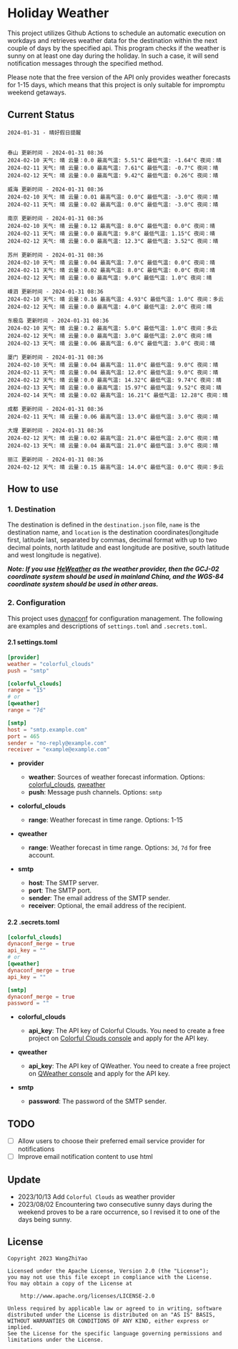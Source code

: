 # Holiday Weather

This project utilizes Github Actions to schedule an automatic execution on workdays and retrieves weather data for the destination within the next couple of days by the  specified api.
This program checks if the weather is sunny on at least one day during the holiday. In such a case, it will send notification messages through the specified method.

Please note that the free version of the API only provides weather forecasts for 1-15 days, which means that this project is only suitable for impromptu weekend getaways.

## Current Status

```
2024-01-31 - 晴好假日提醒


泰山 更新时间 - 2024-01-31 08:36
2024-02-10 天气: 晴 云量：0.0 最高气温: 5.51°C 最低气温: -1.64°C 夜间：晴
2024-02-11 天气: 晴 云量：0.0 最高气温: 7.61°C 最低气温: -0.7°C 夜间：晴
2024-02-12 天气: 晴 云量：0.0 最高气温: 9.42°C 最低气温: 0.26°C 夜间：晴

威海 更新时间 - 2024-01-31 08:36
2024-02-10 天气: 晴 云量：0.01 最高气温: 0.0°C 最低气温: -3.0°C 夜间：晴
2024-02-11 天气: 晴 云量：0.02 最高气温: 0.0°C 最低气温: -3.0°C 夜间：晴

南京 更新时间 - 2024-01-31 08:36
2024-02-10 天气: 晴 云量：0.12 最高气温: 8.0°C 最低气温: 0.0°C 夜间：晴
2024-02-11 天气: 晴 云量：0.0 最高气温: 9.8°C 最低气温: 1.15°C 夜间：晴
2024-02-12 天气: 晴 云量：0.0 最高气温: 12.3°C 最低气温: 3.52°C 夜间：晴

苏州 更新时间 - 2024-01-31 08:36
2024-02-10 天气: 晴 云量：0.04 最高气温: 7.0°C 最低气温: 0.0°C 夜间：晴
2024-02-11 天气: 晴 云量：0.02 最高气温: 8.0°C 最低气温: 0.0°C 夜间：晴
2024-02-12 天气: 晴 云量：0.0 最高气温: 9.0°C 最低气温: 1.0°C 夜间：晴

嵊泗 更新时间 - 2024-01-31 08:36
2024-02-10 天气: 晴 云量：0.16 最高气温: 4.93°C 最低气温: 1.0°C 夜间：多云
2024-02-12 天气: 晴 云量：0.0 最高气温: 4.0°C 最低气温: 2.0°C 夜间：晴

东极岛 更新时间 - 2024-01-31 08:36
2024-02-10 天气: 晴 云量：0.2 最高气温: 5.0°C 最低气温: 1.0°C 夜间：多云
2024-02-12 天气: 晴 云量：0.0 最高气温: 3.0°C 最低气温: 2.0°C 夜间：晴
2024-02-13 天气: 晴 云量：0.06 最高气温: 6.0°C 最低气温: 3.0°C 夜间：晴

厦门 更新时间 - 2024-01-31 08:36
2024-02-10 天气: 晴 云量：0.04 最高气温: 11.0°C 最低气温: 9.0°C 夜间：晴
2024-02-11 天气: 晴 云量：0.04 最高气温: 12.0°C 最低气温: 9.0°C 夜间：晴
2024-02-12 天气: 晴 云量：0.0 最高气温: 14.32°C 最低气温: 9.74°C 夜间：晴
2024-02-13 天气: 晴 云量：0.0 最高气温: 15.97°C 最低气温: 9.52°C 夜间：晴
2024-02-14 天气: 晴 云量：0.02 最高气温: 16.21°C 最低气温: 12.28°C 夜间：晴

成都 更新时间 - 2024-01-31 08:36
2024-02-11 天气: 晴 云量：0.06 最高气温: 13.0°C 最低气温: 3.0°C 夜间：晴

大理 更新时间 - 2024-01-31 08:36
2024-02-12 天气: 晴 云量：0.02 最高气温: 21.0°C 最低气温: 2.0°C 夜间：晴
2024-02-13 天气: 晴 云量：0.04 最高气温: 21.0°C 最低气温: 3.0°C 夜间：晴

丽江 更新时间 - 2024-01-31 08:36
2024-02-12 天气: 晴 云量：0.15 最高气温: 14.0°C 最低气温: 0.0°C 夜间：多云

```

## How to use

### 1. Destination

The destination is defined in the `destination.json` file, `name` is the destination name, and `location` is the destination coordinates(longitude first, latitude last, separated by commas, decimal format with up to two decimal points, north latitude and east longitude are positive, south latitude and west longitude is negative).

***Note: If you use [HeWeather](https://dev.qweather.com/docs/) as the weather provider, then the GCJ-02 coordinate system should be used in mainland China, and the WGS-84 coordinate system should be used in other areas.***

### 2. Configuration

This project uses [dynaconf](https://github.com/dynaconf/dynaconf) for configuration management. The following are examples and descriptions of `settings.toml`  and `.secrets.toml`.

#### 2.1 settings.toml

```toml
[provider]
weather = "colorful_clouds"
push = "smtp"

[colorful_clouds]
range = "15"
# or
[qweather]
range = "7d"

[smtp]
host = "smtp.example.com"
port = 465
sender = "no-reply@example.com"
receiver = "example@example.com"
```
- **provider**
  - **weather**: Sources of weather forecast information. Options: [colorful_clouds](https://docs.caiyunapp.com/docs/daily), [qweather](https://dev.qweather.com/docs/api/weather/weather-daily-forecast/)
  - **push**: Message push channels. Options: `smtp`

- **colorful_clouds**
  - **range**:  Weather forecast in time range. Options: 1-15

- **qweather**
  - **range**: Weather forecast in time range. Options: `3d`, `7d` for free account.

- **smtp**
  - **host**: The SMTP server.
  - **port**: The SMTP port.
  - **sender**: The email address of the SMTP sender.
  - **receiver**: Optional, the email address of the recipient.

#### 2.2 .secrets.toml

```toml
[colorful_clouds]
dynaconf_merge = true
api_key = ""
# or
[qweather]
dynaconf_merge = true
api_key = ""

[smtp]
dynaconf_merge = true
password = ""
```

- **colorful_clouds**
  - **api_key**:  The API key of Colorful Clouds. You need to create a free project on [Colorful Clouds console](https://platform.caiyunapp.com/dashboard/index) and apply for the API key.

- **qweather**
  - **api_key**: The API key of QWeather. You need to create a free project on [QWeather console](https://console.qweather.com/#/console) and apply for the API key.

- **smtp**
  - **password**: The password of the SMTP sender.


## TODO

- [ ] Allow users to choose their preferred email service provider for notifications
- [ ] Improve email notification content to use html

## Update
- 2023/10/13 Add `Colorful Clouds` as weather provider 
- 2023/08/02 Encountering two consecutive sunny days during the weekend proves to be a rare occurrence, so I revised it to one of the days being sunny.

## License

    Copyright 2023 WangZhiYao
    
    Licensed under the Apache License, Version 2.0 (the "License");
    you may not use this file except in compliance with the License.
    You may obtain a copy of the License at
    
        http://www.apache.org/licenses/LICENSE-2.0
    
    Unless required by applicable law or agreed to in writing, software
    distributed under the License is distributed on an "AS IS" BASIS,
    WITHOUT WARRANTIES OR CONDITIONS OF ANY KIND, either express or implied.
    See the License for the specific language governing permissions and
    limitations under the License.
